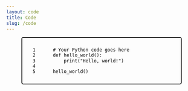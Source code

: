 ```yaml
---
layout: code
title: Code
slug: /code
---
```


<style>
  .code-block figure {
    border: 2px solid black; /* Black border */
    border-radius: 5px;
    margin-bottom: 20px;
    position: relative; /* Added to allow absolute positioning of line numbers */
  }

  .code-block figcaption {
    display: none; /* Hide the caption */
  }

  .code-block pre {
    margin: 0;
    padding-left: 35px; /* Adjusted to reduce space between line numbers and code */
    position: relative; /* Added for absolute positioning of line numbers */
  }

  .code-block code {
    display: block;
    padding: 10px;
    border-radius: 5px;
    color: black; /* Text color */
    background-color: transparent; /* No background */
    font-size: 12px; /* Adjust font size to match line index size */
    line-height: 1.2; /* Adjust line height */
  }

  .code-line {
    position: absolute;
    left: 5px; /* Adjusted to reduce distance from the edge */
    width: 30px; /* Adjust width as needed */
    text-align: right;
    color: black; /* Line number color */
    font-size: 12px; /* Adjust font size to match code size */
    padding-right: 5px; /* Adjusted to reduce distance from code */
    pointer-events: none; /* Ensures line numbers do not interfere with text selection */
  }
</style>

<div class="code-block">
  <figure>
    <figcaption>Figure 1: Python Code</figcaption>
    <pre><code class="python">
    <span class="code-line">1</span> # Your Python code goes here
    <span class="code-line">2</span> def hello_world():
    <span class="code-line">3</span>     print("Hello, world!")
    <span class="code-line">4</span> 
    <span class="code-line">5</span> hello_world()
    </code></pre>
  </figure>
</div>
